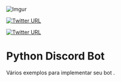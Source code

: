 ![Imgur](https://i.imgur.com/jAJfzJZ.png)

[![Twitter URL](https://img.shields.io/twitter/url/http/shields.io.svg?style=social&logo=twitter)](https://twitter.com/vagner_Stark)

[![Twitter URL](https://img.shields.io/badge/servidor-labnegro-blue.svg)](https://discord.gg/TTHN52j)



# Python Discord Bot #
Vários exemplos para implementar seu bot .



